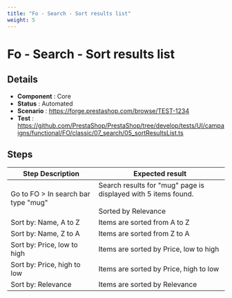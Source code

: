 ```yaml
---
title: "Fo - Search - Sort results list"
weight: 5
---
```


# Fo - Search - Sort results list
## Details
* **Component** : Core
* **Status** : Automated
* **Scenario** : https://forge.prestashop.com/browse/TEST-1234
* **Test** : https://github.com/PrestaShop/PrestaShop/tree/develop/tests/UI/campaigns/functional/FO/classic/07_search/05_sortResultsList.ts

## Steps
| Step Description | Expected result |
| ----- | ----- |
| Go to FO > In search bar type "mug" | Search results for "mug" page is displayed with 5 items found.<br><br>Sorted by Relevance |
| Sort by: Name, A to Z | Items are sorted from A to Z |
| Sort by: Name, Z to A | Items are sorted from Z to A |
| Sort by: Price, low to high | Items are sorted by Price, low to high |
| Sort by: Price, high to low | Items are sorted by Price, high to low |
| Sort by: Relevance | Items are sorted by Relevance |
